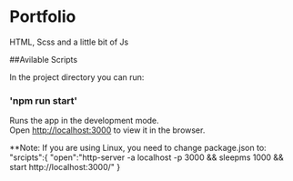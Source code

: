 # Portfolio
HTML, Scss and a little bit of Js

##Avilable Scripts

In the project directory you can run:

### 'npm run start'

Runs the app in the development mode.<br />
Open [http://localhost:3000](http://localhost:3000) to view it in the browser.


**Note: 
If you are using Linux, you need to change package.json to:
"srcipts":{
"open":"http-server -a localhost -p 3000 && sleepms 1000 && start http://localhost:3000/"
}

